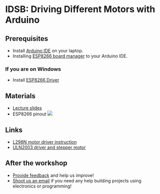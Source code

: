 # IDSB: Driving Different Motors with Arduino

## Prerequisites
- Install [Arduino IDE](https://www.arduino.cc/en/software) on your laptop.
- Installing [ESP8266 board manager](https://github.com/esp8266/Arduino?tab=readme-ov-file#installing-with-boards-manager) to your Arduino IDE.
### If you are on Windows
- Install [ESP8266 Driver](https://randomnerdtutorials.com/install-esp32-esp8266-usb-drivers-cp210x-windows/)

## Materials
- [Lecture slides](./slides/beamer.pdf)
- ESP8266 pinout ![](https://i0.wp.com/randomnerdtutorials.com/wp-content/uploads/2019/05/ESP8266-NodeMCU-kit-12-E-pinout-gpio-pin.png?quality=100&strip=all&ssl=1)

## Links
- [L298N motor driver instruction](https://howtomechatronics.com/tutorials/arduino/arduino-dc-motor-control-tutorial-l298n-pwm-h-bridge/#google_vignette)
- [ULN2003 driver and stepper motor](https://lastminuteengineers.com/28byj48-stepper-motor-arduino-tutorial/)

## After the workshop
- [Provide feedback](https://docs.google.com/forms/d/e/1FAIpQLSfZgqeqVO3hr7CEjCXs-XWHNWC7XNA_-pLv5wzQ1dhhWaGafQ/viewform?usp=sf_link) and help us improve!
- [Shoot us an email](mailto:pcheng01@risd.edu) if you need any help building projects using electronics or programming!